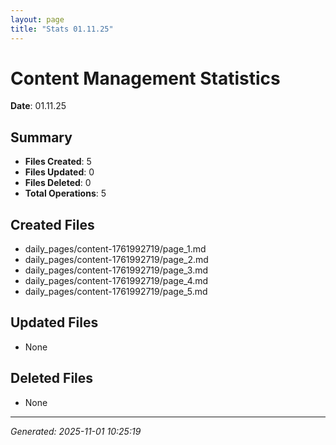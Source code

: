 ```yaml
---
layout: page
title: "Stats 01.11.25"
---
```


# Content Management Statistics

**Date**: 01.11.25

## Summary

- **Files Created**: 5
- **Files Updated**: 0  
- **Files Deleted**: 0
- **Total Operations**: 5

## Created Files

- daily_pages/content-1761992719/page_1.md
- daily_pages/content-1761992719/page_2.md
- daily_pages/content-1761992719/page_3.md
- daily_pages/content-1761992719/page_4.md
- daily_pages/content-1761992719/page_5.md

## Updated Files

- None

## Deleted Files

- None

---
*Generated: 2025-11-01 10:25:19*

